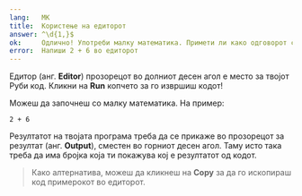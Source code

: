 ```yaml
---
lang:   MK
title:  Користење на едиторот
answer: ^\d{1,}$
ok:     Одлично! Употреби малку математика. Примети ли како одговорот се прикажа одма?
error:  Напиши 2 + 6 во едиторот
---
```


Едитор (анг. **Editor**) прозорецот во долниот десен агол е место за твојот Руби код. Кликни на __Run__  копчето за го извршиш кодот!

Можеш да започнеш со малку математика. На пример:

    2 + 6

Резултатот на твојата програма треба да се прикаже во прозорецот за резултат (анг. **Output**), сместен во горниот десен агол.
Таму исто така треба да има бројка која ти покажува кој е резултатот од кодот.

> Како алтернатива, можеш да кликнеш на __Copy__ за да го ископираш код примерокот во едиторот.
